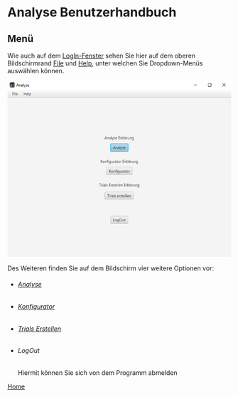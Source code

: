# Analyse Benutzerhandbuch

## Menü

Wie auch auf dem [LogIn-Fenster](../index.md) sehen Sie hier auf dem oberen Bildschirmrand [File](../file.md) und [Help](../help.md), unter welchen Sie Dropdown-Menüs auswählen können.

![menue](resources/menue.PNG)

Des Weiteren finden Sie auf dem Bildschirm vier weitere Optionen vor:
- ###### [Analyse](analyse/index.md)
- ###### [Konfigurator](konfigurator/index.md)
- ###### [Trials Erstellen](trials/index.md)
- ###### LogOut
  Hiermit können Sie sich von dem Programm abmelden

[Home](../index.md)
